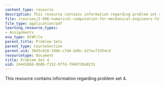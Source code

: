 ```yaml
---
content_type: resource
description: This resource contains information regarding problem set 4.
file: /courses/2-086-numerical-computation-for-mechanical-engineers-fall-2012/2444186b9b8bf1529ffd7940730a0231_MIT2_086F12_pset4.pdf
file_type: application/pdf
learning_resource_types:
- Assignments
ocw_type: OCWFile
parent_title: Problem Sets
parent_type: CourseSection
parent_uid: 39d5c010-34bb-c7d4-bd0c-427acf3354cd
resourcetype: Document
title: Problem Set 4
uid: 2444186b-9b8b-f152-9ffd-7940730a0231
---
```

This resource contains information regarding problem set 4.

